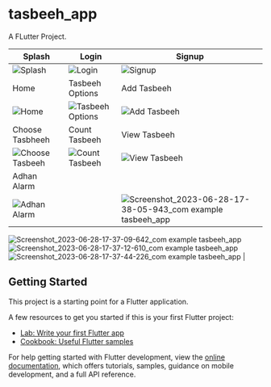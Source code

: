 # tasbeeh_app

A FLutter Project.

| Splash                                      | Login                                     | Signup                                      |
| ------------------------------------------- | ------------------------------------------- | -------------------------------------------- |
| ![Splash](https://github.com/Noman050/Tasbeeh_App/assets/107186063/80e6770a-4326-44a4-871a-354defb4f932) | ![Login](https://github.com/Noman050/Tasbeeh_App/assets/107186063/3b18a51f-5eb7-48c4-a475-5d27fd04d0ed) | ![Signup](https://github.com/Noman050/Tasbeeh_App/assets/107186063/c3edc757-5225-429b-9ddc-9bec3adbe2dd) |
| Home                                      | Tasbeeh Options                                     | Add Tasbeeh                                      |
| ![Home](https://github.com/Noman050/Tasbeeh_App/assets/107186063/fe8fb735-6600-48db-8d20-4c9c4468ae25) | ![Tasbeeh Options](https://github.com/Noman050/Tasbeeh_App/assets/107186063/ba3701a2-97bc-4239-8065-ad0c277684ba) | ![Add Tasbeeh](https://github.com/Noman050/Tasbeeh_App/assets/107186063/a16630eb-10bb-4687-9aec-fa02b3d15ff6) |
| Choose Tasbheeh                                      | Count Tasbeeh                                     | View Tasbeeh                                      |
| ![Choose Tasbeeh](https://github.com/Noman050/Tasbeeh_App/assets/107186063/2612bd79-7147-4714-af1c-486fe8fbf634) | ![Count Tasbeeh](https://github.com/Noman050/Tasbeeh_App/assets/107186063/31a68643-5dec-40b1-abe5-d4bff036c7be) | ![View Tasbeeh](https://github.com/Noman050/Tasbeeh_App/assets/107186063/2951a5ba-50de-4a33-b4c0-13201fa13cc7) |
| Adhan Alarm                                     |                                             |                                              |
| ![Adhan Alarm](https://github.com/Noman050/Tasbeeh_App/assets/107186063/78d1b100-1a1b-42b2-a3a1-d3abc276abe9) |                                           |    ![Screenshot_2023-06-28-17-38-05-943_com example tasbeeh_app](https://github.com/Noman050/Tasbeeh_App/assets/107186063/ca5883d9-c3b8-4201-85ce-464da8bc481c)
![Screenshot_2023-06-28-17-37-09-642_com example tasbeeh_app](https://github.com/Noman050/Tasbeeh_App/assets/107186063/60e9a347-17fa-4697-a335-0237942a2137)
![Screenshot_2023-06-28-17-37-12-610_com example tasbeeh_app](https://github.com/Noman050/Tasbeeh_App/assets/107186063/d0496d84-22cb-45d4-93ef-03138938491c)
![Screenshot_2023-06-28-17-37-44-226_com example tasbeeh_app](https://github.com/Noman050/Tasbeeh_App/assets/107186063/218e0255-5fee-4c1d-9cab-bcd5783fdfad)
                                          |



## Getting Started

This project is a starting point for a Flutter application.

A few resources to get you started if this is your first Flutter project:

- [Lab: Write your first Flutter app](https://docs.flutter.dev/get-started/codelab)
- [Cookbook: Useful Flutter samples](https://docs.flutter.dev/cookbook)

For help getting started with Flutter development, view the
[online documentation](https://docs.flutter.dev/), which offers tutorials,
samples, guidance on mobile development, and a full API reference.
